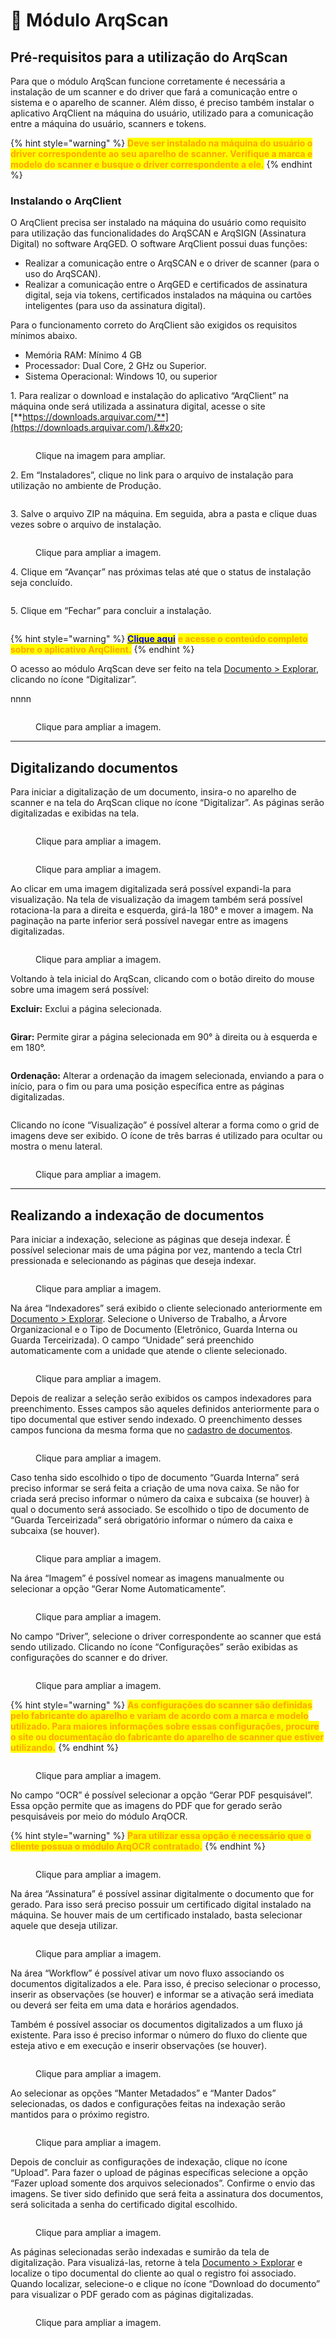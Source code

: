 # 🔹 Módulo ArqScan

## Pré-requisitos para a utilização do ArqScan &#x20;

Para que o módulo ArqScan funcione corretamente é necessária a instalação de um scanner e do driver que fará a comunicação entre o sistema e o aparelho de scanner. Além disso, é preciso também instalar o aplicativo ArqClient na máquina do usuário, utilizado para a comunicação entre a máquina do usuário, scanners e tokens.&#x20;

{% hint style="warning" %}
<mark style="color:orange;">**Deve ser instalado na máquina do usuário o driver correspondente ao seu aparelho de scanner. Verifique a marca e modelo do scanner e busque o driver correspondente a ele.**</mark>
{% endhint %}

### Instalando o ArqClient&#x20;

O ArqClient precisa ser instalado na máquina do usuário como requisito para utilização das funcionalidades do ArqSCAN e ArqSIGN (Assinatura Digital) no software ArqGED. O software ArqClient possui duas funções:&#x20;

* Realizar a comunicação entre o ArqSCAN e o driver de scanner (para o uso do ArqSCAN).&#x20;
* Realizar a comunicação entre o ArqGED e certificados de assinatura digital, seja via tokens, certificados instalados na máquina ou cartões inteligentes (para uso da assinatura digital).&#x20;

Para o funcionamento correto do ArqClient são exigidos os requisitos mínimos abaixo.&#x20;

* Memória RAM: Mínimo 4 GB&#x20;
* Processador: Dual Core, 2 GHz ou Superior.&#x20;
* Sistema Operacional: Windows 10, ou superior&#x20;

1\. Para realizar o download e instalação do aplicativo “ArqClient” na máquina onde será utilizada a assinatura digital, acesse o site [**https://downloads.arquivar.com/**](https://downloads.arquivar.com/).&#x20;

<figure><img src="../../.gitbook/assets/image (50).png" alt=""><figcaption><p>Clique na imagem para ampliar.</p></figcaption></figure>

2\. Em “Instaladores”, clique no link para o arquivo de instalação para utilização no ambiente de Produção. &#x20;

<figure><img src="../../.gitbook/assets/arqscan02.png" alt=""><figcaption></figcaption></figure>

3\. Salve o arquivo ZIP na máquina. Em seguida, abra a pasta e clique duas vezes sobre o arquivo de instalação.&#x20;

<figure><img src="../../.gitbook/assets/arqscan03.png" alt=""><figcaption><p>Clique para ampliar a imagem.</p></figcaption></figure>

4\. Clique em “Avançar” nas próximas telas até que o status de instalação seja concluído. &#x20;

<figure><img src="../../.gitbook/assets/arqscan04.png" alt=""><figcaption></figcaption></figure>

5\. Clique em “Fechar” para concluir a instalação.&#x20;

<figure><img src="../../.gitbook/assets/arqscan05.png" alt=""><figcaption></figcaption></figure>

{% hint style="warning" %}
[<mark style="color:blue;">**Clique aqui**</mark>](https://view.genial.ly/65269e7884447000117c67f7) <mark style="color:orange;">**e acesse o conteúdo completo sobre o aplicativo ArqClient.**</mark>
{% endhint %}

O acesso ao módulo ArqScan deve ser feito na tela [Documento > Explorar](./), clicando no ícone “Digitalizar”. &#x20;

nnnn

<figure><img src="../../.gitbook/assets/arqscan06.png" alt=""><figcaption><p>Clique para ampliar a imagem.</p></figcaption></figure>







***

## Digitalizando documentos&#x20;

Para iniciar a digitalização de um documento, insira-o no aparelho de scanner e na tela do ArqScan clique no ícone “Digitalizar”. As páginas serão digitalizadas e exibidas na tela.&#x20;

<figure><img src="../../.gitbook/assets/arqscan07.png" alt=""><figcaption><p>Clique para ampliar a imagem.</p></figcaption></figure>

<figure><img src="../../.gitbook/assets/arqscan08.png" alt=""><figcaption><p>Clique para ampliar a imagem.</p></figcaption></figure>

Ao clicar em uma imagem digitalizada será possível expandi-la para visualização. Na tela de visualização da imagem também será possível rotaciona-la para a direita e esquerda, girá-la 180° e mover a imagem. Na paginação na parte inferior será possível navegar entre as imagens digitalizadas.&#x20;

<figure><img src="../../.gitbook/assets/arqscan09.png" alt=""><figcaption><p>Clique para ampliar a imagem.</p></figcaption></figure>

Voltando à tela inicial do ArqScan, clicando com o botão direito do mouse sobre uma imagem será possível:&#x20;

**Excluir:** Exclui a página selecionada.

<figure><img src="../../.gitbook/assets/arqscan10.png" alt=""><figcaption></figcaption></figure>

**Girar:** Permite girar a página selecionada em 90° à direita ou à esquerda e em 180°.&#x20;

<figure><img src="../../.gitbook/assets/arqscan11.png" alt=""><figcaption></figcaption></figure>

**Ordenação:** Alterar a ordenação da imagem selecionada, enviando a para o início, para o fim ou para uma posição específica entre as páginas digitalizadas.&#x20;

<figure><img src="../../.gitbook/assets/arqscan12.png" alt=""><figcaption></figcaption></figure>

Clicando no ícone “Visualização” é possível alterar a forma como o grid de imagens deve ser exibido. O ícone de três barras é utilizado para ocultar ou mostra o menu lateral.&#x20;

<figure><img src="../../.gitbook/assets/arqscan13.png" alt=""><figcaption><p>Clique para ampliar a imagem.</p></figcaption></figure>

***

## Realizando a indexação de documentos&#x20;

Para iniciar a indexação, selecione as páginas que deseja indexar. É possível selecionar mais de uma página por vez, mantendo a tecla Ctrl pressionada e selecionando as páginas que deseja indexar. &#x20;

<figure><img src="../../.gitbook/assets/arqscan16.png" alt=""><figcaption><p>Clique para ampliar a imagem.</p></figcaption></figure>

Na área “Indexadores” será exibido o cliente selecionado anteriormente em [Documento > Explorar](./). Selecione o Universo de Trabalho, a Árvore Organizacional e o Tipo de Documento (Eletrônico, Guarda Interna ou Guarda Terceirizada). O campo “Unidade” será preenchido automaticamente com a unidade que atende o cliente selecionado.&#x20;

<figure><img src="../../.gitbook/assets/arqscan17.png" alt=""><figcaption><p>Clique para ampliar a imagem.</p></figcaption></figure>

Depois de realizar a seleção serão exibidos os campos indexadores para preenchimento. Esses campos são aqueles definidos anteriormente para o tipo documental que estiver sendo indexado. O preenchimento desses campos funciona da mesma forma que no [cadastro de documentos](../cadastrar.md). &#x20;

<figure><img src="../../.gitbook/assets/arqscan19.png" alt=""><figcaption><p>Clique para ampliar a imagem.</p></figcaption></figure>

Caso tenha sido escolhido o tipo de documento “Guarda Interna” será preciso informar se será feita a criação de uma nova caixa. Se não for criada será preciso informar o número da caixa e subcaixa (se houver) à qual o documento será associado. Se escolhido o tipo de documento de “Guarda Terceirizada” será obrigatório informar o número da caixa e subcaixa (se houver).&#x20;

<figure><img src="../../.gitbook/assets/arqscan18.png" alt=""><figcaption><p>Clique para ampliar a imagem.</p></figcaption></figure>

Na área “Imagem” é possível nomear as imagens manualmente ou selecionar a opção “Gerar Nome Automaticamente”.&#x20;

<figure><img src="../../.gitbook/assets/arqscan20.png" alt=""><figcaption><p>Clique para ampliar a imagem.</p></figcaption></figure>

No campo “Driver”, selecione o driver correspondente ao scanner que está sendo utilizado. Clicando no ícone “Configurações” serão exibidas as configurações do scanner e do driver. &#x20;

<figure><img src="../../.gitbook/assets/arqscan14.png" alt=""><figcaption><p>Clique para ampliar a imagem.</p></figcaption></figure>

{% hint style="warning" %}
<mark style="color:orange;">**As configurações do scanner são definidas pelo fabricante do aparelho e variam de acordo com a marca e modelo utilizado. Para maiores informações sobre essas configurações, procure o site ou documentação do fabricante do aparelho de scanner que estiver utilizando.**</mark>
{% endhint %}

<figure><img src="../../.gitbook/assets/arqscan15.png" alt=""><figcaption><p>Clique para ampliar a imagem.</p></figcaption></figure>

No campo “OCR” é possível selecionar a opção “Gerar PDF pesquisável”. Essa opção permite que as imagens do PDF que for gerado serão pesquisáveis por meio do módulo ArqOCR.&#x20;

{% hint style="warning" %}
<mark style="color:orange;">**Para utilizar essa opção é necessário que o cliente possua o módulo ArqOCR contratado.**</mark>&#x20;
{% endhint %}

<figure><img src="../../.gitbook/assets/arqscan21.png" alt=""><figcaption><p>Clique para ampliar a imagem.</p></figcaption></figure>

Na área “Assinatura” é possível assinar digitalmente o documento que for gerado. Para isso será preciso possuir um certificado digital instalado na máquina. Se houver mais de um certificado instalado, basta selecionar aquele que deseja utilizar. &#x20;

<figure><img src="../../.gitbook/assets/arqscan22.png" alt=""><figcaption><p>Clique para ampliar a imagem.</p></figcaption></figure>

Na área “Workflow” é possível ativar um novo fluxo associando os documentos digitalizados a ele. Para isso, é preciso selecionar o processo, inserir as observações (se houver) e informar se a ativação será imediata ou deverá ser feita em uma data e horários agendados.&#x20;

Também é possível associar os documentos digitalizados a um fluxo já existente. Para isso é preciso informar o número do fluxo do cliente que esteja ativo e em execução e inserir observações (se houver). &#x20;

<figure><img src="../../.gitbook/assets/arqscan23.png" alt=""><figcaption><p>Clique para ampliar a imagem.</p></figcaption></figure>

Ao selecionar as opções “Manter Metadados” e “Manter Dados” selecionadas, os dados e configurações feitas na indexação serão mantidos para o próximo registro. &#x20;

<figure><img src="../../.gitbook/assets/arqscan24.png" alt=""><figcaption><p>Clique para ampliar a imagem.</p></figcaption></figure>

Depois de concluir as configurações de indexação, clique no ícone “Upload”. Para fazer o upload de páginas específicas selecione a opção “Fazer upload somente dos arquivos selecionados”.  Confirme o envio das imagens. Se tiver sido definido que será feita a assinatura dos documentos, será solicitada a senha do certificado digital escolhido.  &#x20;

<figure><img src="../../.gitbook/assets/arqscan25.png" alt=""><figcaption><p>Clique para ampliar a imagem.</p></figcaption></figure>

As páginas selecionadas serão indexadas e sumirão da tela de digitalização. Para visualizá-las, retorne à tela [Documento > Explorar](./) e localize o tipo documental do cliente ao qual o registro foi associado. Quando localizar, selecione-o e clique no ícone “Download do documento” para visualizar o PDF gerado com as páginas digitalizadas. &#x20;

<figure><img src="../../.gitbook/assets/arqscan26.png" alt=""><figcaption><p>Clique para ampliar a imagem.</p></figcaption></figure>
